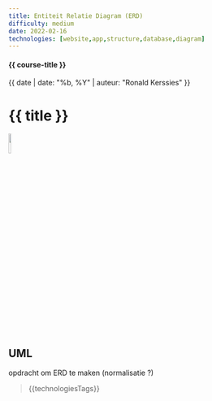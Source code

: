 ```yaml
---
title: Entiteit Relatie Diagram (ERD)
difficulty: medium
date: 2022-02-16
technologies: [website,app,structure,database,diagram]
---
```


#### {{ course-title }}
{{ date | date: "%b, %Y" | auteur: "Ronald Kerssies" }}

# {{ title }}
<img src="{{ '/_assets/themas/diagram.png' | url }}" style="width:10%;">


## UML
opdracht om ERD te maken (normalisatie ?)

> {{technologiesTags}}

